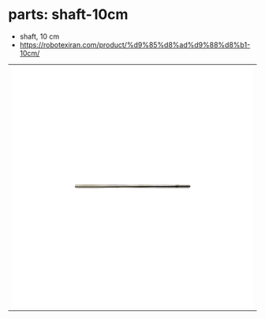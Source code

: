 # parts: shaft-10cm

- shaft, 10 cm
- https://robotexiran.com/product/%d9%85%d8%ad%d9%88%d8%b1-10cm/

|   |
| --- |
| ![image](https://github.com/kamangir/assets2/raw/main/bluer-sbc/parts/shaft-10cm.jpg?raw=true) |
